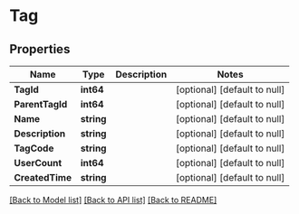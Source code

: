 # Tag

## Properties
Name | Type | Description | Notes
------------ | ------------- | ------------- | -------------
**TagId** | **int64** |  | [optional] [default to null]
**ParentTagId** | **int64** |  | [optional] [default to null]
**Name** | **string** |  | [optional] [default to null]
**Description** | **string** |  | [optional] [default to null]
**TagCode** | **string** |  | [optional] [default to null]
**UserCount** | **int64** |  | [optional] [default to null]
**CreatedTime** | **string** |  | [optional] [default to null]

[[Back to Model list]](../README.md#documentation-for-models) [[Back to API list]](../README.md#documentation-for-api-endpoints) [[Back to README]](../README.md)


